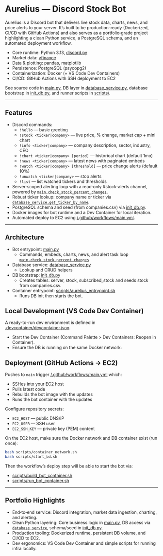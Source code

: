 # Aurelius — Discord Stock Bot

Aurelius is a Discord bot that delivers live stock data, charts, news, and price alerts to your server. It’s built to be production-ready (Dockerized, CI/CD with GitHub Actions) and also serves as a portfolio‑grade project highlighting a clean Python service, a PostgreSQL schema, and an automated deployment workflow.

- Core runtime: Python 3.13, [discord.py](https://discordpy.readthedocs.io/)
- Market data: [yfinance](https://pypi.org/project/yfinance/)
- Data & plotting: pandas, matplotlib
- Persistence: PostgreSQL (psycopg2)
- Containerization: Docker (+ VS Code Dev Containers)
- CI/CD: GitHub Actions with SSH deployment to EC2

See source code in [main.py](main.py), DB layer in [database_service.py](database_service.py), database bootstrap in [init_db.py](init_db.py), and runner scripts in [scripts/](scripts).

---

## Features

- Discord commands:
  - `!hello` — basic greeting
  - `!stock <ticker|company>` — live price, % change, market cap + mini chart
  - `!info <ticker|company>` — company description, sector, industry, CEO
  - `!chart <ticker|company> [period]` — historical chart (default 1mo)
  - `!news <ticker|company>` — latest news with paginated embeds
  - `!watch <ticker|company> [threshold]` — price change alerts (default 10%)
  - `!unwatch <ticker|company>` — stop alerts
  - `!list` — list watched tickers and thresholds
- Server‑scoped alerting loop with a read‑only #stock-alerts channel, powered by [`main.check_stock_percent_changes`](main.py).
- Robust ticker lookup: company name or ticker via [`database_service.get_ticker_by_name`](database_service.py).
- PostgreSQL schema and seed (from companies.csv) via [init_db.py](init_db.py).
- Docker images for bot runtime and a Dev Container for local iteration.
- Automated deploy to EC2 using [/.github/workflows/main.yml](.github/workflows/main.yml).

---

## Architecture

- Bot entrypoint: [main.py](main.py)
  - Commands, embeds, charts, news, and alert task loop [`main.check_stock_percent_changes`](main.py)
- Database service: [database_service.py](database_service.py)
  - Lookup and CRUD helpers
- DB bootstrap: [init_db.py](init_db.py)
  - Creates tables: server, stock, subscribed_stock and seeds stock from companies.csv.
- Container entrypoint: [scripts/aurelius_entrypoint.sh](scripts/aurelius_entrypoint.sh)
  - Runs DB init then starts the bot.


## Local Development (VS Code Dev Container)

A ready-to-run dev environment is defined in [.devcontainer/devcontainer.json](.devcontainer/devcontainer.json).

- Start the Dev Container (Command Palette > Dev Containers: Reopen in Container).
- Ensure the DB is running on the same Docker network:

## Deployment (GitHub Actions → EC2)

Pushes to `main` trigger [/.github/workflows/main.yml](.github/workflows/main.yml) which:

- SSHes into your EC2 host
- Pulls latest code
- Rebuilds the bot image with the updates
- Runs the bot container with the updates

Configure repository secrets:

- `EC2_HOST` — public DNS/IP
- `EC2_USER` — SSH user
- `EC2_SSH_KEY` — private key (PEM) content

On the EC2 host, make sure the Docker network and DB container exist (run once):

```bash
bash scripts/container_network.sh
bash scripts/start_bd.sh
```

Then the workflow’s deploy step will be able to start the bot via:
- [scripts/build_bot_container.sh](scripts/build_bot_container.sh)
- [scripts/run_bot_container.sh](scripts/run_bot_container.sh)


---

## Portfolio Highlights

- End‑to‑end service: Discord integration, market data ingestion, charting, and alerting.
- Clean Python layering: Core business logic in [main.py](main.py), DB access via [`database_service`](database_service.py), schema/seed in [init_db.py](init_db.py).
- Production tooling: Dockerized runtime, persistent DB volume, and CI/CD to EC2.
- Dev ergonomics: VS Code Dev Container and simple scripts for running infra locally.
